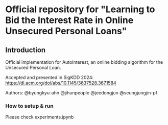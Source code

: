 # Official repository for "Learning to Bid the Interest Rate in Online Unsecured Personal Loans"

## Introduction

Official implementation for AutoInterest, an online bidding algorithm for the Unsecured Personal Loan.

Accepted and presented in SigKDD 2024:
https://dl.acm.org/doi/abs/10.1145/3637528.3671584

Authors:
@byungkyu-ahn
@jihunpeople
@jeedongjun
@seungjungjin-pf


### How to setup & run
Please check experiments.ipynb
